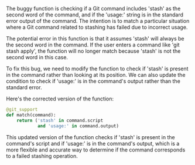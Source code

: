 The buggy function is checking if a Git command includes 'stash' as the second word of the command, and if the 'usage:' string is in the standard error output of the command. The intention is to match a particular situation where a Git command related to stashing has failed due to incorrect usage.

The potential error in this function is that it assumes 'stash' will always be the second word in the command. If the user enters a command like 'git stash apply', the function will no longer match because 'stash' is not the second word in this case.

To fix this bug, we need to modify the function to check if 'stash' is present in the command rather than looking at its position. We can also update the condition to check if 'usage:' is in the command's output rather than the standard error.

Here's the corrected version of the function:

```python
@git_support
def match(command):
    return ('stash' in command.script
            and 'usage:' in command.output)
```

This updated version of the function checks if 'stash' is present in the command's script and if 'usage:' is in the command's output, which is a more flexible and accurate way to determine if the command corresponds to a failed stashing operation.